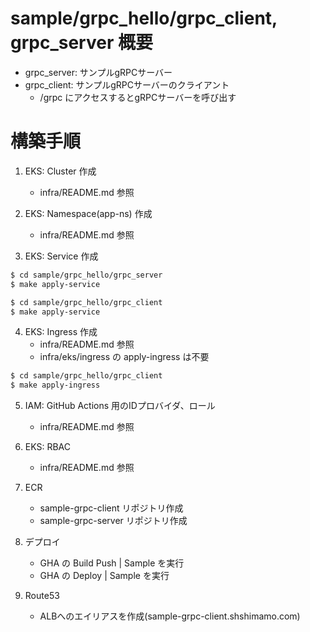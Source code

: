 # sample/grpc_hello/grpc_client, grpc_server 概要

* grpc_server: サンプルgRPCサーバー
* grpc_client: サンプルgRPCサーバーのクライアント
   * /grpc にアクセスするとgRPCサーバーを呼び出す

# 構築手順
1. EKS: Cluster 作成
   * infra/README.md 参照

2. EKS: Namespace(app-ns) 作成
   * infra/README.md 参照

3. EKS: Service 作成

```sh
$ cd sample/grpc_hello/grpc_server
$ make apply-service
```

```sh
$ cd sample/grpc_hello/grpc_client
$ make apply-service
```

4. EKS: Ingress 作成
   * infra/README.md 参照
   * infra/eks/ingress の apply-ingress は不要

```sh
$ cd sample/grpc_hello/grpc_client
$ make apply-ingress
```

5. IAM: GitHub Actions 用のIDプロバイダ、ロール
    * infra/README.md 参照

6. EKS: RBAC
    * infra/README.md 参照

7. ECR
    * sample-grpc-client リポジトリ作成
   * sample-grpc-server リポジトリ作成

8. デプロイ
    * GHA の Build Push | Sample を実行
    * GHA の Deploy | Sample を実行

9. Route53
    * ALBへのエイリアスを作成(sample-grpc-client.shshimamo.com)
